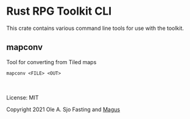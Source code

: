 # Rust RPG Toolkit CLI

This crate contains various command line tools for use with the toolkit.

## mapconv

Tool for converting from Tiled maps

`mapconv <FILE> <OUT>`

\
\
License: MIT

Copyright 2021 Ole A. Sjo Fasting and [Magus](https://magus.no/)

